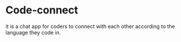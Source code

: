 # Code-connect
it is a chat app for coders to connect with each other according to the language they code in.
